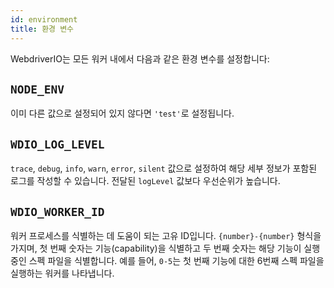 ```yaml
---
id: environment
title: 환경 변수
---
```


WebdriverIO는 모든 워커 내에서 다음과 같은 환경 변수를 설정합니다:

## `NODE_ENV`

이미 다른 값으로 설정되어 있지 않다면 `'test'`로 설정됩니다.

## `WDIO_LOG_LEVEL`

`trace`, `debug`, `info`, `warn`, `error`, `silent` 값으로 설정하여 해당 세부 정보가 포함된 로그를 작성할 수 있습니다. 전달된 `logLevel` 값보다 우선순위가 높습니다.

## `WDIO_WORKER_ID`

워커 프로세스를 식별하는 데 도움이 되는 고유 ID입니다. `{number}-{number}` 형식을 가지며, 첫 번째 숫자는 기능(capability)을 식별하고 두 번째 숫자는 해당 기능이 실행 중인 스펙 파일을 식별합니다. 예를 들어, `0-5`는 첫 번째 기능에 대한 6번째 스펙 파일을 실행하는 워커를 나타냅니다.